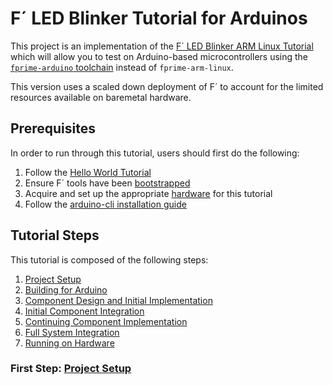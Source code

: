 # F´ LED Blinker Tutorial for Arduinos

This project is an implementation of the [F´ LED Blinker ARM Linux Tutorial](https://github.com/fprime-community/fprime-workshop-led-blinker.git) which will allow you to test on Arduino-based microcontrollers using the [`fprime-arduino` toolchain](https://github.com/fprime-community/fprime-arduino.git) instead of `fprime-arm-linux`. 

This version uses a scaled down deployment of F´ to account for the limited resources available on baremetal hardware.

## Prerequisites

In order to run through this tutorial, users should first do the following:

1. Follow the [Hello World Tutorial](https://nasa.github.io/fprime/Tutorials/HelloWorld/Tutorial.html)
2. Ensure F´ tools have been [bootstrapped](https://nasa.github.io/fprime/Tutorials/HelloWorld/NewProject.html#bootstrapping-f)
3. Acquire and set up the appropriate [hardware]() for this tutorial
4. Follow the [arduino-cli installation guide](docs/arduino-cli-install.md)

## Tutorial Steps

This tutorial is composed of the following steps:

1. [Project Setup](docs/project-setup.md)
2. [Building for Arduino](docs/building-for-arduino.md)
3. [Component Design and Initial Implementation](docs/component-implementation-1.md)
4. [Initial Component Integration](docs/initial-integration.md)
5. [Continuing Component Implementation](docs/component-implementation-2.md)
6. [Full System Integration](docs/full-integration.md)
7. [Running on Hardware](docs/running-on-hardware.md)

### First Step: [Project Setup](./docs/project-setup.md)
